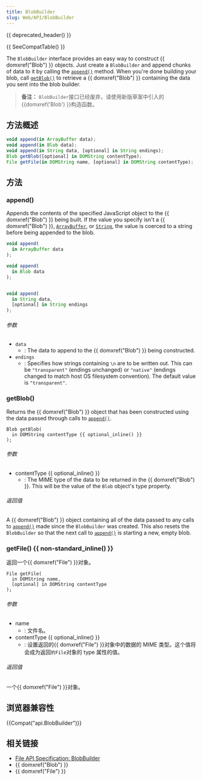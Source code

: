 ```yaml
---
title: BlobBuilder
slug: Web/API/BlobBuilder
---
```

{{ deprecated_header() }}

{{ SeeCompatTable() }}

The `BlobBuilder` interface provides an easy way to construct {{ domxref("Blob") }} objects. Just create a `BlobBuilder` and append chunks of data to it by calling the [`append()`](<#append()>) method. When you're done building your blob, call [`getBlob()`](<#getBlob()>) to retrieve a {{ domxref("Blob") }} containing the data you sent into the blob builder.

> **备注：** `BlobBuilder`接口已经废弃，请使用新版草案中引入的 {{domxref('Blob') }}构造函数。

## 方法概述

```js
void append(in ArrayBuffer data);
void append(in Blob data);
void append(in String data, [optional] in String endings);
Blob getBlob([optional] in DOMString contentType);
File getFile(in DOMString name, [optional] in DOMString contentType);
```

## 方法

### append()

Appends the contents of the specified JavaScript object to the {{ domxref("Blob") }} being built. If the value you specify isn't a {{ domxref("Blob") }}, [`ArrayBuffer`](/zh-CN/JavaScript_typed_arrays/ArrayBuffer), or [`String`](/zh-CN/JavaScript/Reference/Global_Objects/String), the value is coerced to a string before being appended to the blob.

```js
void append(
  in ArrayBuffer data
);

void append(
  in Blob data
);


void append(
  in String data,
  [optional] in String endings
);
```

###### 参数

- `data`
  - : The data to append to the {{ domxref("Blob") }} being constructed.
- `endings`
  - : Specifies how strings containing `\n` are to be written out. This can be `"transparent"` (endings unchanged) or `"native"` (endings changed to match host OS filesystem convention). The default value is `"transparent"`.

### getBlob()

Returns the {{ domxref("Blob") }} object that has been constructed using the data passed through calls to [`append()`](<#append()>).

```
Blob getBlob(
  in DOMString contentType {{ optional_inline() }}
);
```

###### 参数

- contentType {{ optional_inline() }}
  - : The MIME type of the data to be returned in the {{ domxref("Blob") }}. This will be the value of the `Blob` object's type property.

###### 返回值

A {{ domxref("Blob") }} object containing all of the data passed to any calls to [`append()`](<#append()>) made since the `BlobBuilder` was created. This also resets the `BlobBuilder` so that the next call to [`append()`](<#append()>) is starting a new, empty blob.

### getFile() {{ non-standard_inline() }}

返回一个{{ domxref("File") }}对象。

```
File getFile(
  in DOMString name,
  [optional] in DOMString contentType
);
```

###### 参数

- name
  - : 文件名。
- contentType {{ optional_inline() }}
  - : 设置返回的{{ domxref("File") }}对象中的数据的 MIME 类型。这个值将会成为返回`的File`对象的 type 属性的值。

###### 返回值

一个{{ domxref("File") }}对象。

## 浏览器兼容性

{{Compat("api.BlobBuilder")}}

## 相关链接

- [File API Specification: BlobBuilder](http://dev.w3.org/2009/dap/file-system/file-writer.html#idl-def-BlobBuilder)
- {{ domxref("Blob") }}
- {{ domxref("File") }}
